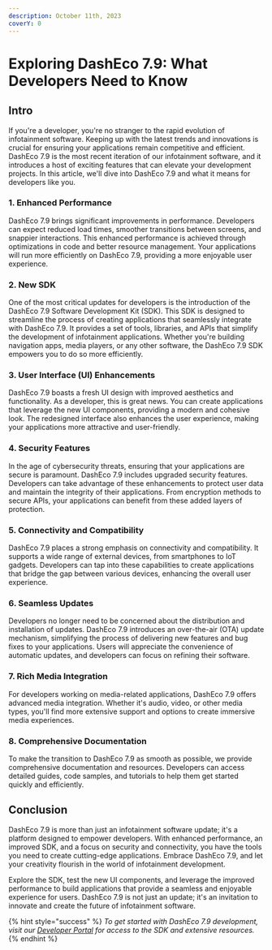 ```yaml
---
description: October 11th, 2023
coverY: 0
---
```


# Exploring DashEco 7.9: What Developers Need to Know

## Intro

If you're a developer, you're no stranger to the rapid evolution of infotainment software. Keeping up with the latest trends and innovations is crucial for ensuring your applications remain competitive and efficient. DashEco 7.9 is the most recent iteration of our infotainment software, and it introduces a host of exciting features that can elevate your development projects. In this article, we'll dive into DashEco 7.9 and what it means for developers like you.

### 1. **Enhanced Performance**

DashEco 7.9 brings significant improvements in performance. Developers can expect reduced load times, smoother transitions between screens, and snappier interactions. This enhanced performance is achieved through optimizations in code and better resource management. Your applications will run more efficiently on DashEco 7.9, providing a more enjoyable user experience.

### 2. **New SDK**

One of the most critical updates for developers is the introduction of the DashEco 7.9 Software Development Kit (SDK). This SDK is designed to streamline the process of creating applications that seamlessly integrate with DashEco 7.9. It provides a set of tools, libraries, and APIs that simplify the development of infotainment applications. Whether you're building navigation apps, media players, or any other software, the DashEco 7.9 SDK empowers you to do so more efficiently.

### 3. **User Interface (UI) Enhancements**

DashEco 7.9 boasts a fresh UI design with improved aesthetics and functionality. As a developer, this is great news. You can create applications that leverage the new UI components, providing a modern and cohesive look. The redesigned interface also enhances the user experience, making your applications more attractive and user-friendly.

### 4. **Security Features**

In the age of cybersecurity threats, ensuring that your applications are secure is paramount. DashEco 7.9 includes upgraded security features. Developers can take advantage of these enhancements to protect user data and maintain the integrity of their applications. From encryption methods to secure APIs, your applications can benefit from these added layers of protection.

### 5. **Connectivity and Compatibility**

DashEco 7.9 places a strong emphasis on connectivity and compatibility. It supports a wide range of external devices, from smartphones to IoT gadgets. Developers can tap into these capabilities to create applications that bridge the gap between various devices, enhancing the overall user experience.

### 6. **Seamless Updates**

Developers no longer need to be concerned about the distribution and installation of updates. DashEco 7.9 introduces an over-the-air (OTA) update mechanism, simplifying the process of delivering new features and bug fixes to your applications. Users will appreciate the convenience of automatic updates, and developers can focus on refining their software.

### 7. **Rich Media Integration**

For developers working on media-related applications, DashEco 7.9 offers advanced media integration. Whether it's audio, video, or other media types, you'll find more extensive support and options to create immersive media experiences.

### 8. **Comprehensive Documentation**

To make the transition to DashEco 7.9 as smooth as possible, we provide comprehensive documentation and resources. Developers can access detailed guides, code samples, and tutorials to help them get started quickly and efficiently.

## Conclusion

DashEco 7.9 is more than just an infotainment software update; it's a platform designed to empower developers. With enhanced performance, an improved SDK, and a focus on security and connectivity, you have the tools you need to create cutting-edge applications. Embrace DashEco 7.9, and let your creativity flourish in the world of infotainment development.

Explore the SDK, test the new UI components, and leverage the improved performance to build applications that provide a seamless and enjoyable experience for users. DashEco 7.9 is not just an update; it's an invitation to innovate and create the future of infotainment software.

{% hint style="success" %}
_To get started with DashEco 7.9 development, visit our_ [_Developer Portal_](https://developere9.wixsite.com/ecowestern) _for access to the SDK and extensive resources._
{% endhint %}
